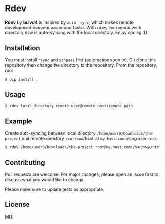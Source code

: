 # Rdev

**Rdev** by **buivd4** is inspired by `auto-rsync`, which makes remote development become easier and faster. With rdev, the remote work directory now is auto-syncing with the local directory. Enjoy coding :D
## Installation
You must install `rsync` and `sshpass` first (automation soon :v).
Git clone this repository then change the directory to the repository.
From the repository, run:
```bash
$ pip install .
```

## Usage
```bash
$ rdev local_directory remote_user@remote_host:remote_path
```

## Example
Create auto-syncing between local directory `/home/user0/Downloads/the-project` and remote directory `/var/www/html` at `my.host.com` using user `root`.
```bash
$ rdev /home/user0/Downloads/the-project root@my.host.com:/var/www/html
```

## Contributing
Pull requests are welcome. For major changes, please open an issue first to discuss what you would like to change.

Please make sure to update tests as appropriate.

## License
[MIT](https://choosealicense.com/licenses/mit/)
